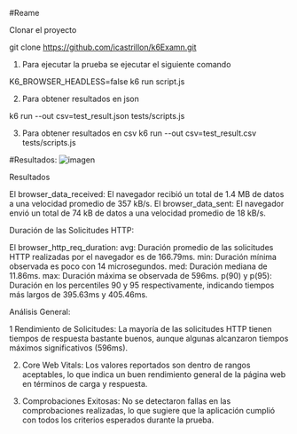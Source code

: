#Reame


Clonar el proyecto 

git clone https://github.com/icastrillon/k6Examn.git

1. Para ejecutar la prueba se ejecutar el siguiente comando

 K6_BROWSER_HEADLESS=false k6 run script.js

2. Para obtener resultados en json 

k6 run --out csv=test_result.json tests/scripts.js 

3. Para obtener resultados en csv
k6 run --out csv=test_result.csv tests/scripts.js 


#Resultados: 
![imagen](https://github.com/icastrillon/k6Examn/assets/33946503/f898faa0-6166-4dc7-b400-c5dc83dab05f)




Resultados 

El browser_data_received: El navegador recibió un total de 1.4 MB de datos a una velocidad promedio de 357 kB/s.
El browser_data_sent: El navegador envió un total de 74 kB de datos a una velocidad promedio de 18 kB/s.


Duración de las Solicitudes HTTP:

  El  browser_http_req_duration:
avg: Duración promedio de las solicitudes HTTP realizadas por el navegador es de 166.79ms.
min: Duración mínima observada es poco con 14 microsegundos.
med: Duración mediana  de 11.86ms.
max: Duración máxima se observada de 596ms.
p(90) y p(95): Duración en los percentiles 90 y 95 respectivamente, indicando tiempos más largos de 395.63ms y 405.46ms.

Análisis General:

1    Rendimiento de Solicitudes: La mayoría de las solicitudes HTTP tienen tiempos de respuesta bastante buenos, aunque algunas alcanzaron tiempos máximos significativos (596ms).

2.   Core Web Vitals: Los valores reportados son dentro de rangos aceptables, lo que indica un buen rendimiento general de la página web en términos de carga y respuesta.

3.   Comprobaciones Exitosas: No se detectaron fallas en las comprobaciones realizadas, lo que sugiere que la aplicación cumplió con todos los criterios esperados durante la prueba.





